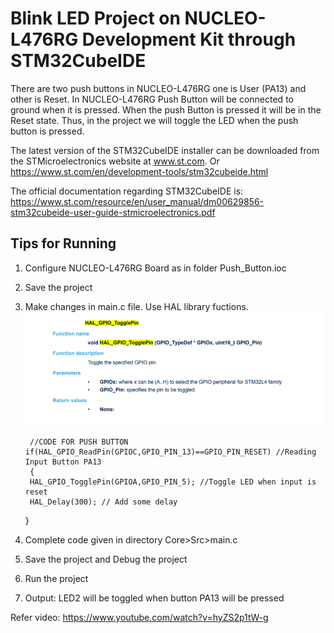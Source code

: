 # Blink LED Project on NUCLEO-L476RG Development Kit through STM32CubeIDE

There are two push buttons in NUCLEO-L476RG one is User (PA13) and other is Reset. In NUCLEO-L476RG Push Button will be connected to ground when it is pressed. When the push Button is pressed it will be in the Reset state. Thus, in the project we will toggle the LED when the push button is pressed.

The latest version of the STM32CubeIDE installer can be downloaded from the STMicroelectronics website at www.st.com.
Or https://www.st.com/en/development-tools/stm32cubeide.html

The official documentation regarding STM32CubeIDE is:  
https://www.st.com/resource/en/user_manual/dm00629856-stm32cubeide-user-guide-stmicroelectronics.pdf

## Tips for Running

1. Configure NUCLEO-L476RG Board as in folder Push_Button.ioc

2. Save the project

3. Make changes in main.c file. Use HAL library fuctions.
![HAL_Function_LED_Blink](https://github.com/SinghKarminder/IoT-STM32CubeIDE/blob/main/0.Blink-LED/Images/101.png)

        //CODE FOR PUSH BUTTON
       if(HAL_GPIO_ReadPin(GPIOC,GPIO_PIN_13)==GPIO_PIN_RESET) //Reading Input Button PA13
        {
        HAL_GPIO_TogglePin(GPIOA,GPIO_PIN_5); //Toggle LED when input is reset
        HAL_Delay(300); // Add some delay
	}

4. Complete code given in directory Core>Src>main.c

5. Save the project and Debug the project

6. Run the project

7. Output: LED2 will be toggled when button PA13 will be pressed

Refer video: https://www.youtube.com/watch?v=hyZS2p1tW-g
 
